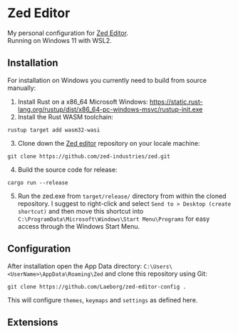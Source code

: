 # Zed Editor
My personal configuration for [Zed Editor](https://github.com/zed-industries/zed).  
Running on Windows 11 with WSL2.

## Installation
For installation on Windows you currently need to build from source manually:
1. Install Rust on a x86_64 Microsoft Windows: https://static.rust-lang.org/rustup/dist/x86_64-pc-windows-msvc/rustup-init.exe
2. Install the Rust WASM toolchain:
```
rustup target add wasm32-wasi
```
3. Clone down the [Zed editor](https://github.com/zed-industries/zed) repository on your locale machine:
```
git clone https://github.com/zed-industries/zed.git
```
4. Build the source code for release:
```
cargo run --release
```
5. Run the zed.exe from `target/release/` directory from within the cloned repository. I suggest to right-click and select `Send to > Desktop (create shortcut)` and then move this shortcut into `C:\ProgramData\Microsoft\Windows\Start Menu\Programs` for easy access through the Windows Start Menu.

## Configuration
After installation open the App Data directory: `C:\Users\<UserName>\AppData\Roaming\Zed` and clone this repository using Git:
```
git clone https://github.com/Laeborg/zed-editor-config .
```

This will configure `themes`, `keymaps` and `settings` as defined here.

## Extensions
